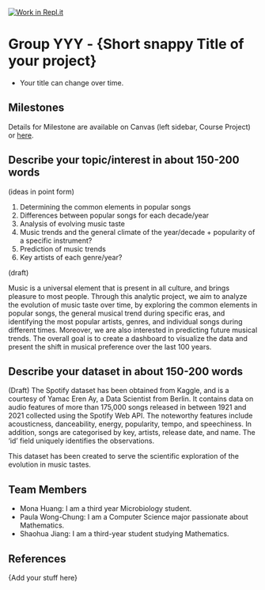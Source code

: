 [![Work in Repl.it](https://classroom.github.com/assets/work-in-replit-14baed9a392b3a25080506f3b7b6d57f295ec2978f6f33ec97e36a161684cbe9.svg)](https://classroom.github.com/online_ide?assignment_repo_id=361084&assignment_repo_type=GroupAssignmentRepo)
# Group YYY - {Short snappy Title of your project}

- Your title can change over time.

## Milestones

Details for Milestone are available on Canvas (left sidebar, Course Project) or [here](https://firas.moosvi.com/courses/data301/project/milestone01.html).

## Describe your topic/interest in about 150-200 words

(ideas in point form)
1. Determining the common elements in popular songs
2. Differences between popular songs for each decade/year
3. Analysis of evolving music taste
4. Music trends and the general climate of the year/decade + popularity of a specific instrument?
5. Prediction of music trends
6. Key artists of each genre/year?

(draft)

Music is a universal element that is present in all culture, and brings pleasure to most people. Through this analytic project, we aim to analyze the evolution of music taste over time, by exploring the common elements in popular songs, the general musical trend during specific eras, and identifying the most popular artists, genres, and individual songs during different times. Moreover, we are also interested in predicting future musical trends. The overall goal is to create a dashboard to visualize the data and present the shift in musical preference over the last 100 years.

## Describe your dataset in about 150-200 words

(Draft)
The Spotify dataset has been obtained from Kaggle, and is a courtesy of Yamac Eren Ay, a Data Scientist from Berlin. It contains data on audio features of more than 175,000 songs released in between 1921 and 2021 collected using the Spotify Web API. The noteworthy features include acousticness, danceability, energy, popularity, tempo, and speechiness. In addition, songs are categorised by key, artists, release date, and name. The ‘id’ field uniquely identifies the observations.   

This dataset has been created to serve the scientific exploration of the evolution in music tastes.  

## Team Members

- Mona Huang: I am a third year Microbiology student.
- Paula Wong-Chung: I am a Computer Science major passionate about Mathematics.
- Shaohua Jiang: I am a third-year student studying Mathematics.

## References

{Add your stuff here}
